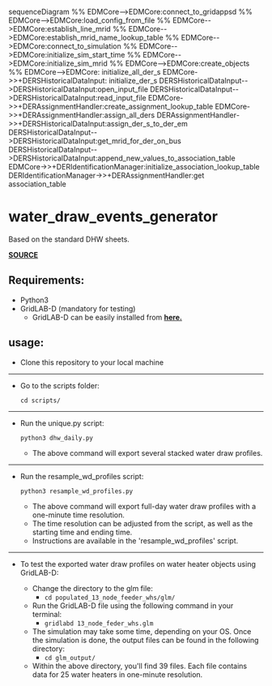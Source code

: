 sequenceDiagram
    %% EDMCore-->EDMCore:connect_to_gridappsd
    %% EDMCore-->EDMCore:load_config_from_file
    %% EDMCore-->EDMCore:establish_line_mrid
    %% EDMCore-->EDMCore:establish_mrid_name_lookup_table
    %% EDMCore-->EDMCore:connect_to_simulation
    %% EDMCore-->EDMCore:initialize_sim_start_time
    %% EDMCore-->EDMCore:initialize_sim_mrid
    %% EDMCore-->EDMCore:create_objects
    %% EDMCore-->EDMCore: initialize_all_der_s
    EDMCore->>+DERSHistoricalDataInput: initialize_der_s
    DERSHistoricalDataInput-->DERSHistoricalDataInput:open_input_file
    DERSHistoricalDataInput-->DERSHistoricalDataInput:read_input_file
    EDMCore->>+DERAssignmentHandler:create_assignment_lookup_table
    EDMCore->>+DERAssignmentHandler:assign_all_ders
    DERAssignmentHandler->>+DERSHistoricalDataInput:assign_der_s_to_der_em
    DERSHistoricalDataInput-->DERSHistoricalDataInput:get_mrid_for_der_on_bus
    DERSHistoricalDataInput-->DERSHistoricalDataInput:append_new_values_to_association_table
    EDMCore->>+DERIdentificationManager:initialize_association_lookup_table
    DERIdentificationManager->>+DERAssignmentHandler:get association_table

# water_draw_events_generator

Based on the standard DHW sheets.

[**SOURCE**](https://www.energy.gov/eere/buildings/building-america-analysis-spreadsheets)

## Requirements:

- Python3 
- GridLAB-D (mandatory for testing)
  - GridLAB-D can be easily installed from [**here.**](https://github.com/gridlab-d/gridlab-d/releases)

## usage:
- Clone this repository to your local machine
----
- Go to the scripts folder:
    ```
    cd scripts/
    ```
----
- Run the unique.py script:
    
    ```python3 dhw_daily.py```

  - The above command will export several stacked water draw profiles.
---
- Run the resample_wd_profiles script:
    
    ```python3 resample_wd_profiles.py```

  - The above command will export full-day water draw profiles with a one-minute time resolution.
  - The time resolution can be adjusted from the script, as well as the starting time and ending time.
  - Instructions are available in the 'resample_wd_profiles' script.
---
- To test the exported water draw profiles on water heater objects using GridLAB-D:
  
  - Change the directory to the glm file:
    - ```cd populated_13_node_feeder_whs/glm/```
  - Run the GridLAB-D file using the following command in your terminal:
    - ```gridlabd 13_node_feder_whs.glm```
  - The simulation may take some time, depending on your OS. Once the simulation is done, the output files can be found in the following directory:
    - ```cd glm_output/```
  - Within the above directory, you'll find 39 files. Each file contains data for 25 water heaters in one-minute resolution.
